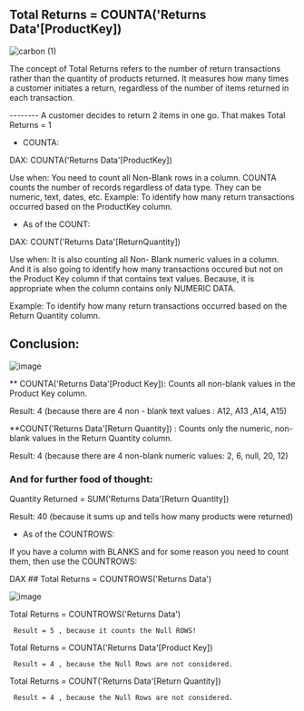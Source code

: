 
## Total Returns = COUNTA('Returns Data'[ProductKey])
![carbon (1)](https://github.com/marialyk77/PowerBI_Code_Diary/assets/139682076/19b31ed2-c761-4aa8-b3bb-85f2f9f4b537)



The concept of Total Returns refers to the number of return transactions rather than the quantity of products returned. It measures how many times a customer initiates a return, regardless of the number of items returned in each transaction.

-------- A customer decides to return 2 items in one go. That makes Total Returns = 1 

* COUNTA: 

DAX: COUNTA('Returns Data'[ProductKey])

Use when: You need to count all Non-Blank rows in a column. COUNTA counts the number of records regardless of data type. They can be numeric, text, dates, etc. 
Example: To identify how many return transactions occurred based on the ProductKey column.

* As of the COUNT:
 
DAX: COUNT('Returns Data'[ReturnQuantity]) 

Use when: It is also counting all Non- Blank numeric values in a column. And it is also going to identify how many transactions occured but not on the Product Key column if that contains text values. Because, it is appropriate when the column contains only NUMERIC DATA.

Example: To identify how many return transactions occurred based on the Return Quantity column.

## Conclusion: 

![image](https://github.com/marialyk77/PowerBI_Code_Diary/assets/139682076/a8ba51dc-e509-4857-aa1c-8f98331f0688)

** COUNTA('Returns Data'[Product Key]): Counts all non-blank values in the Product Key column.

Result: 4 (because there are 4 non - blank text values : A12, A13 ,A14, A15)
 
**COUNT('Returns Data'[Return Quantity]) : Counts only the numeric, non-blank values in the Return Quantity column.

Result: 4 (because there are 4 non-blank numeric values: 2, 6, null, 20, 12)

### And for further food of thought: 

Quantity Returned = SUM('Returns Data'[Return Quantity])

Result: 40 (because it sums up and tells how many products were returned) 


+ As of the COUNTROWS: 

If you have a column with BLANKS and for some reason you need to count them, then use the COUNTROWS:  

DAX ## Total Returns = COUNTROWS('Returns Data')

![image](https://github.com/marialyk77/PowerBI_Code_Diary/assets/139682076/97076e5e-be0f-498e-abf5-bc2f8d7feab4)

Total Returns = COUNTROWS('Returns Data') 

     Result = 5 , because it counts the Null ROWS! 

Total Returns = COUNTA('Returns Data'[Product Key]) 

     Result = 4 , because the Null Rows are not considered. 

Total Returns = COUNT('Returns Data'[Return Quantity]) 

     Result = 4 , because the Null Rows are not considered. 




